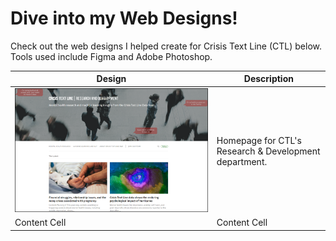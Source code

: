 # Dive into my Web Designs!
Check out the web designs I helped create for Crisis Text Line (CTL) below. Tools used include Figma and Adobe Photoshop. 

| Design  | Description |
| ------------- | ------------- |
| ![Screenshot of the CTL R&D homepage](https://github.com/Mporter11/My-Writing/blob/main/Content/Screenshots/ResearchDev.PNG) | Homepage for CTL's Research & Development department.  |
| Content Cell  | Content Cell  |
